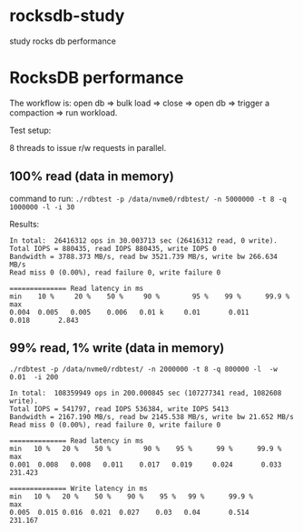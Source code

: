 # rocksdb-study
study rocks db performance


# RocksDB performance

The workflow is:  open db => bulk load => close => open db => trigger a compaction
=> run workload.

Test setup:

8 threads to issue r/w requests in parallel.

## 100% read (data in memory)

command to run:
`./rdbtest -p /data/nvme0/rdbtest/ -n 5000000 -t 8 -q 1000000 -l -i 30`

Results:
```
In total:  26416312 ops in 30.003713 sec (26416312 read, 0 write).
Total IOPS = 880435, read IOPS 880435, write IOPS 0
Bandwidth = 3788.373 MB/s, read bw 3521.739 MB/s, write bw 266.634 MB/s
Read miss 0 (0.00%), read failure 0, write failure 0

============== Read latency in ms
min    10 %     20 %    50 %     90 %        95 %    99 %      99.9 %         max
0.004  0.005   0.005    0.006   0.01 k     0.01       0.011       0.018       2.843
```

## 99% read, 1% write (data in memory)
`./rdbtest -p /data/nvme0/rdbtest/ -n 2000000 -t 8 -q 800000 -l  -w 0.01  -i 200`

```
In total:  108359949 ops in 200.000845 sec (107277341 read, 1082608 write).
Total IOPS = 541797, read IOPS 536384, write IOPS 5413
Bandwidth = 2167.190 MB/s, read bw 2145.538 MB/s, write bw 21.652 MB/s
Read miss 0 (0.00%), read failure 0, write failure 0

============== Read latency in ms
min   10 %   20 %    50 %        90 %    95 %      99 %      99.9 %         max
0.001  0.008   0.008   0.011    0.017   0.019     0.024       0.033     231.423

============== Write latency in ms
min   10 %   20 %    50 %    90 %    95 %   99 %      99.9 %         max
0.005  0.015 0.016  0.021  0.027    0.03   0.04       0.514         231.167

```
